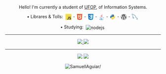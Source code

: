 <p align="center">
  Hello! I'm currently a student of <a href="https://ufop.br/">UFOP</a>,  of Information Systems.<br>
</p>

<p align="center">
  • Librares & Tolls:&nbsp;
  <img align="center" alt="javascript" src="https://github.com/devicons/devicon/blob/master/icons/javascript/javascript-original.svg" width="20" height="20"/>&nbsp;&#8259;
  <img align="center" alt="html5" src="https://github.com/devicons/devicon/blob/master/icons/html5/html5-original.svg" width="20" height="20"/>&nbsp;&#8259;
  <img align="center" alt="css3" src="https://github.com/devicons/devicon/blob/master/icons/css3/css3-original.svg" width="20" height="20"/>&nbsp;&#8259;
  <img align="center" alt="java" src="https://github.com/devicons/devicon/blob/master/icons/java/java-original.svg" width="20" height="20"/>&nbsp;&#8259;
  <img align="center" alt="python" src="https://github.com/devicons/devicon/blob/master/icons/python/python-original.svg" width="20" height="20"/>&nbsp;&#8259;
  <img align="center" alt="wordpress" src="https://github.com/devicons/devicon/blob/master/icons/wordpress/wordpress-plain.svg" width="20" height="20"/>&nbsp;&#8259;
  <img align="center" alt="mysql" src="https://github.com/devicons/devicon/blob/master/icons/mysql/mysql-original.svg" width="20" height="20"/>&nbsp;
</p>

<p align="center">
  • Studying:&nbsp;
   <img align="center" alt="nodejs" src="https://cdn.jsdelivr.net/gh/devicons/devicon@latest/icons/nodejs/nodejs-plain.svg"
     width="20" height="20"/>&nbsp;         
</p>

<hr/>
<div>
  <p align="center">
<a href="https://github.com/SamuellAguiar">
  <img height="170em" src="https://github-readme-stats.vercel.app/api?username=SamuellAguiar&show_icons=true&theme=dark&include_all_commits=true&count_private=true"/>
  <img height="170cm" src="https://github-readme-stats.vercel.app/api/top-langs/?username=SamuellAguiar&layout=compact&langs_count=7&theme=dark" />
</p>  
</div>

<hr/>
<div align="center">
  <a href="mailto:samuellcarlosaguiar@gmail.com" alt="Gmail">
  <img src="https://img.shields.io/badge/-Gmail-FF0000?style=flat-square&labelColor=FF0000&logo=gmail&logoColor=white&link=mailto:samuellcarlosaguiar@gmail.com" /></a>
  
  <a href="https://linkedin.com/in/samuell-aguiar/" alt="Linkedin">
  <img src="https://img.shields.io/badge/-Linkedin-0e76a8?style=flat-square&logo=Linkedin&logoColor=white&link=https://linkedin.com/in/samuell-aguiar/" /></a>

  <p align="center"> <img src=https://komarev.com/ghpvc/?username=SamuellAguiar alt=SamuellAguiar/> </p>
</div>
